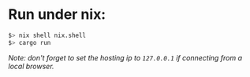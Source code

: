 # Run under nix:

```bash
$> nix shell nix.shell
$> cargo run
```

*Note: don't forget to set the hosting ip to `127.0.0.1` if connecting from a local browser.*

